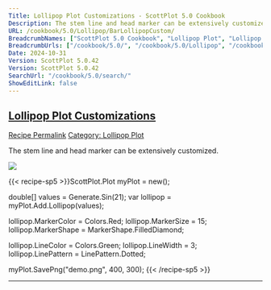 ```yaml
---
Title: Lollipop Plot Customizations - ScottPlot 5.0 Cookbook
Description: The stem line and head marker can be extensively customized.
URL: /cookbook/5.0/Lollipop/BarLollipopCustom/
BreadcrumbNames: ["ScottPlot 5.0 Cookbook", "Lollipop Plot", "Lollipop Plot Customizations"]
BreadcrumbUrls: ["/cookbook/5.0/", "/cookbook/5.0/Lollipop", "/cookbook/5.0/Lollipop/BarLollipopCustom"]
Date: 2024-10-31
Version: ScottPlot 5.0.42
Version: ScottPlot 5.0.42
SearchUrl: "/cookbook/5.0/search/"
ShowEditLink: false
---
```



<h2 style='border-bottom: 0;'><a href='/cookbook/5.0/Lollipop/BarLollipopCustom'>Lollipop Plot Customizations</a></h2>

<div class="d-flex mb-2">
<a class="btn btn-sm btn-primary me-1" href="/cookbook/5.0/Lollipop/BarLollipopCustom">Recipe Permalink</a>
<a class="btn btn-sm btn-success me-1" href="/cookbook/5.0/Lollipop">Category: Lollipop Plot</a>
</div>

The stem line and head marker can be extensively customized.

[![](/cookbook/5.0/images/BarLollipopCustom.png?241031194635)](/cookbook/5.0/images/BarLollipopCustom.png?241031194635)

{{< recipe-sp5 >}}ScottPlot.Plot myPlot = new();

double[] values = Generate.Sin(21);
var lollipop = myPlot.Add.Lollipop(values);

lollipop.MarkerColor = Colors.Red;
lollipop.MarkerSize = 15;
lollipop.MarkerShape = MarkerShape.FilledDiamond;

lollipop.LineColor = Colors.Green;
lollipop.LineWidth = 3;
lollipop.LinePattern = LinePattern.Dotted;

myPlot.SavePng("demo.png", 400, 300);
{{< /recipe-sp5 >}}

<hr class='my-5 invisible'>


